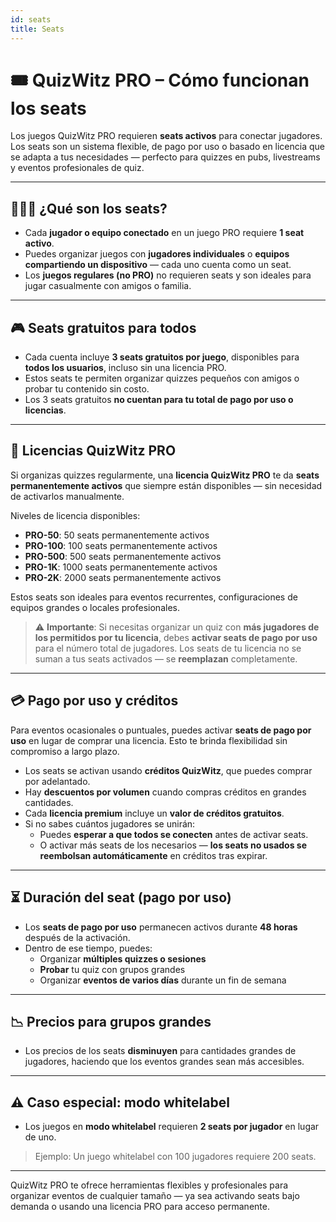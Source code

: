 ```yaml
---
id: seats
title: Seats
---
```


# 🎟️ QuizWitz PRO – Cómo funcionan los seats

Los juegos QuizWitz PRO requieren **seats activos** para conectar jugadores. Los seats son un sistema flexible, de pago por uso o basado en licencia que se adapta a tus necesidades — perfecto para quizzes en pubs, livestreams y eventos profesionales de quiz.

---

## 🧑‍🤝‍🧑 ¿Qué son los seats?

- Cada **jugador o equipo conectado** en un juego PRO requiere **1 seat activo**.
- Puedes organizar juegos con **jugadores individuales** o **equipos compartiendo un dispositivo** — cada uno cuenta como un seat.
- Los **juegos regulares (no PRO)** no requieren seats y son ideales para jugar casualmente con amigos o familia.

---

## 🎮 Seats gratuitos para todos

- Cada cuenta incluye **3 seats gratuitos por juego**, disponibles para **todos los usuarios**, incluso sin una licencia PRO.
- Estos seats te permiten organizar quizzes pequeños con amigos o probar tu contenido sin costo.
- Los 3 seats gratuitos **no cuentan para tu total de pago por uso o licencias**.

---

## 💼 Licencias QuizWitz PRO

Si organizas quizzes regularmente, una **licencia QuizWitz PRO** te da **seats permanentemente activos** que siempre están disponibles — sin necesidad de activarlos manualmente.

Niveles de licencia disponibles:

- **PRO-50**: 50 seats permanentemente activos
- **PRO-100**: 100 seats permanentemente activos
- **PRO-500**: 500 seats permanentemente activos
- **PRO-1K**: 1000 seats permanentemente activos
- **PRO-2K**: 2000 seats permanentemente activos

Estos seats son ideales para eventos recurrentes, configuraciones de equipos grandes o locales profesionales.

> ⚠️ **Importante**: Si necesitas organizar un quiz con **más jugadores de los permitidos por tu licencia**, debes **activar seats de pago por uso** para el número total de jugadores. Los seats de tu licencia no se suman a tus seats activados — se **reemplazan** completamente.

---

## 💳 Pago por uso y créditos

Para eventos ocasionales o puntuales, puedes activar **seats de pago por uso** en lugar de comprar una licencia. Esto te brinda flexibilidad sin compromiso a largo plazo.

- Los seats se activan usando **créditos QuizWitz**, que puedes comprar por adelantado.
- Hay **descuentos por volumen** cuando compras créditos en grandes cantidades.
- Cada **licencia premium** incluye un **valor de créditos gratuitos**.
- Si no sabes cuántos jugadores se unirán:
    - Puedes **esperar a que todos se conecten** antes de activar seats.
    - O activar más seats de los necesarios — **los seats no usados se reembolsan automáticamente** en créditos tras expirar.

---

## ⏳ Duración del seat (pago por uso)

- Los **seats de pago por uso** permanecen activos durante **48 horas** después de la activación.
- Dentro de ese tiempo, puedes:
    - Organizar **múltiples quizzes o sesiones**
    - **Probar** tu quiz con grupos grandes
    - Organizar **eventos de varios días** durante un fin de semana

---

## 📉 Precios para grupos grandes

- Los precios de los seats **disminuyen** para cantidades grandes de jugadores, haciendo que los eventos grandes sean más accesibles.

---

## ⚠️ Caso especial: modo whitelabel

- Los juegos en **modo whitelabel** requieren **2 seats por jugador** en lugar de uno.

> Ejemplo: Un juego whitelabel con 100 jugadores requiere 200 seats.

---

QuizWitz PRO te ofrece herramientas flexibles y profesionales para organizar eventos de cualquier tamaño — ya sea activando seats bajo demanda o usando una licencia PRO para acceso permanente.
